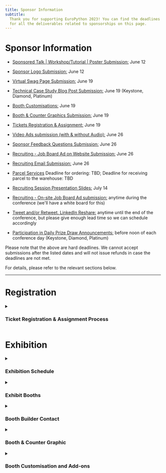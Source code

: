 ```yaml
---
title: Sponsor Information
subtitle:
  Thank you for supporting EuroPython 2023! You can find the deadlines and specs
  for all the deliverables related to sponsorships on this page.
---
```


<!-- # Deadlines -->
# Sponsor Information

- [Sponsored Talk | Workshop/Tutorial | Poster Submission:](#sponsored-content)
  June 12
- [Sponsor Logo Submission:](#sponsor-logo) June 12

- [Virtual Swag Page Submission:](#virtual-swag-page) June 19
- [Technical Case Study Blog Post Submission:](#sponsor-blog-post) June 19
  (Keystone, Diamond, Platinum)
- [Booth Customisations:](#booth-customisations) June 19
- [Booth & Counter Graphics Submission:](#booth-images) June 19
- [Tickets Registration & Assignment:](#registration) June 19
- [Video Ads submission (with & without Audio):](#video-ads) June 26
- [Sponsor Feedback Questions Submission:](#sponsor-feedback-questions) June 26
- [Recruiting - Job Board Ad on Website Submission:](#job-board-on-website) June
  26
- [Recruiting Email Submission:](#recruiting-email) June 26

- [Parcel Services](#parcel) Deadline for ordering: TBD; Deadline for
  receiving parcel to the warehouse: TBD

- [Recruiting Session Presentation Slides:](#recruiting-session)
  July 14
- [Recruiting - On-site Job Board Ad submission:](#on-site-job-board) anytime
  during the conference (we'll have a white board for this)
- [Tweet and/or Retweet. LinkedIn Reshare:](#sponsor-tweet) anytime until the
  end of the conference, but please give enough lead time so we can schedule
  accordingly
- [Participation in Daily Prize Draw Announcements:](#prize-draw) before noon of
  each conference day (Keystone, Diamond, Platinum)

Please note that the above are hard deadlines. We cannot accept submissions
after the listed dates and will not issue refunds in case the deadlines are not
met.

For details, please refer to the relevant sections below.

---

# Registration

<details>
  <summary><h3>Ticket Registration & Assignment Process</h3></summary>

- **Purchase all the complimentary / discounted tickets in bulk** by using the
  voucher links sent to you. They will be sent out to the sponsor
  representative. Please follow the direct email instructions and purchase all
  of the tickets you are entitled to.

- **Assign the tickets** to every team member that you have chosen to attend the
  conference. You can assign them by changing your order details after you make
  the order. Click the order URL in your order confirmation email from
  [support@pretix.eu](mailto:support@pretix.eu) with the **Subject: Your
  order**: **_XXXX_** and amend accordingly.

**_Deadline_** for registering and assigning the tickets: **_June 19_**

</details>


# Exhibition


<details>
  <summary><h3>Exhibition Schedule</h3></summary>

**Exhibit Days**: during the three main conference days: **Wednesday to Friday,
19-21 July 2023**.

**Exhibit Hours**: 9:00 - 17:30.

All booths should be staffed at least during the official breaks. It is highly
recommended that they will be staffed throughout the opening hours, especially
the more prominent ones, such as Keystone, Diamond and Platinum.
</details>

<details>
  <summary><h3>Exhibit Booths</h3></summary>

  Sponsors of Silver and above will all be assigned a booth, ranging from 6-56 sqm depending on the package.

**Please refer to the
[EuroPython 2023 - Exhibit Booths](https://drive.google.com/file/d/17A45zHpjwrvZxKkf8-e9yUsHSqV1p74E/view?usp=sharing)
for mockups and what is included in your booth, as part of your sponsorship
package.**
</details>

<!-- <details>
  <summary><h3>Booth Build and Teardown</h3></summary>

- Build Time:   FIXME: Tuesday 8:00-16:00; sponsors can enter between 16:00-18:00
- Teardown Time: Friday 17:30; nobody allowed after the teardown starts.

</details> -->

<details>
  <summary><h3>Booth Builder Contact</h3></summary>

  We have contracted [Exposale](https://www.exposale.eu/) to set up and manage the booths. You can reach out to [Linda Škarková](mailto:linda.skarkova@exposale.cz) with your booth related questions

</details>

<details>
  <summary><h3 id="booth-images">Booth & Counter Graphic</h3></summary>

**Booth back wall graphic**: All booths include a wall graphic that covers the
entire back wall of your booth. **It is highly recommended that you submit a
company specific custom graphic for your booth. The pricing is already included
in your package.**

<!-- _Note: FIXME: these wall banners with your graphic can be taken down afterwards for
future reuse._ -->

**Counter graphic**: All booths include one counter of size 1000 mm l. x 500mm w.  1000mm h. **It is highly recommended that you
submit a company specific custom graphic for the counter.**

Should you choose not to submit your own graphic, a default EuroPython Society
one will be provided.

<h4>Graphic Submission Guide</h4>

Graphics should be submitted directly to Exposale, as specified below.

<h5>Booth Graphic Sizes:</h5>

- **Gold & Silver Booth Graphics**: 3000 mm w. x 2500 mm h. + 10 mm bleeds

- **Platinum Booth Graphics**: 4000 mm w. x 2500 mm h. + 10 mm bleeds

- **Diamond Booth Graphics**: 6000 mm w. x 2500 mm h. + 10 mm bleeds

- **Keystone Booth Graphics**: please ask

<h5>Info Counter Graphic Size:</h5>
- 950 mm w. x 960 mm h. + 10 mm bleeds

<h5>Graphics Specifications:</h5>

- **Accepted file type**: standard print PDF; vector images are strongly preferred

- **Size**: all print files ideally 1:1.  If possible, please keep the individual file size smaller than 100MB

- **File name**: name the print files to be well identifiable

- **Fonts**: all fonts need to be converted into curves

- **Resolution**: if sending bitmap images (though vector are strongly preferred), ideal bitmap resolution is 100-150 DPI in final size.

- **Bleeds**: bleeds are always useful, especially with correct cropmarks

- **Colour Space**: use/send CMYK colour space only

<h5>Graphics Submission</h5>

**Submission Channel**: You can upload the files to_WeTransfer_ and share it with *Linda Škarková* from Exposale: linda.skarkova@exposale.cz

**Deadline** for submitting Booth & Counter Graphics: **2023-06-19**

</details>

<details>
  <summary><h3 id="booth-customisations">Booth Customisation and Add-ons</h3></summary>

On top of [what is already included](https://drive.google.com/file/d/17A45zHpjwrvZxKkf8-e9yUsHSqV1p74E/view?usp=sharing) in your booth as part of the package, you can order add-ons, such as TV sets and furniture for your booth.

For all add-on orders, please fill in the
[EuroPython 2023- Booth Order Forms.pdf](https://drive.google.com/file/d/1aBhs579EhtqFsP8GVwDu5cgFL5NqXKSJ/view?usp=sharing)
and send it to Linda at Exposale directly.

**Deadline** for ordering booth customisation and add-ons: **2023-06-19. A 25%
surcharge will apply afterwards.**

**Submission Channel**: Send the order form to Linda Škarková at Exposale directly: linda.skarkova@exposale.cz

</details>
